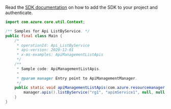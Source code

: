 Read the [SDK documentation](https://github.com/Azure/azure-sdk-for-java/blob/azure-resourcemanager-apimanagement_1.0.0-beta.2/sdk/apimanagement/azure-resourcemanager-apimanagement/README.md) on how to add the SDK to your project and authenticate.

```java
import com.azure.core.util.Context;

/** Samples for Api ListByService. */
public final class Main {
    /*
     * operationId: Api_ListByService
     * api-version: 2020-12-01
     * x-ms-examples: ApiManagementListApis
     */
    /**
     * Sample code: ApiManagementListApis.
     *
     * @param manager Entry point to ApiManagementManager.
     */
    public static void apiManagementListApis(com.azure.resourcemanager.apimanagement.ApiManagementManager manager) {
        manager.apis().listByService("rg1", "apimService1", null, null, null, null, null, Context.NONE);
    }
}
```
